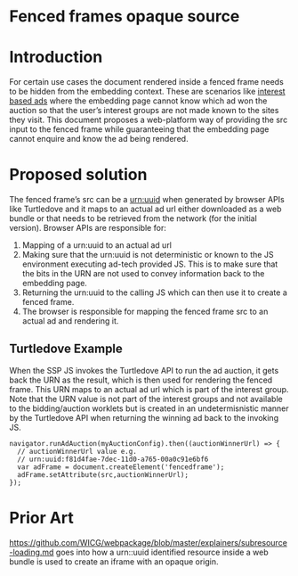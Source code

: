 # Fenced frames opaque source


# Introduction

For certain use cases the document rendered inside a fenced frame needs to be hidden from the embedding context. These are scenarios like [interest based ads](https://github.com/WICG/turtledove) where the embedding page cannot know which ad won the auction so that the user’s interest groups are not made known to the sites they visit. This document proposes a web-platform way of providing the src input to the fenced frame while guaranteeing that the embedding page cannot enquire and know the ad being rendered.


# Proposed solution

The fenced frame’s src can be a [urn:uuid](https://tools.ietf.org/html/rfc4122) when generated by browser APIs like Turtledove and it maps to an actual ad url either downloaded as a web bundle or that needs to be retrieved from the network (for the initial version). Browser APIs are responsible for:



1. Mapping of a urn:uuid to an actual ad url 
2. Making sure that the urn:uuid is not deterministic or known to the JS environment executing ad-tech provided JS. This is to make sure that the bits in the URN are not used to convey information back to the embedding page.
3. Returning the urn:uuid to the calling JS which can then use it to create a fenced frame.
4. The browser is responsible for mapping the fenced frame src to an actual ad and rendering it.


## Turtledove Example

When the SSP JS invokes the Turtledove API to run the ad auction, it gets back the URN as the result, which is then used for rendering the fenced frame. This URN maps to an actual ad url which is part of the interest group. Note that the URN value is not part of the interest groups and not available to the bidding/auction worklets but is created in an undetermisnistic manner by the Turtledove API when returning the winning ad back to the invoking JS.


```
navigator.runAdAuction(myAuctionConfig).then((auctionWinnerUrl) => {
  // auctionWinnerUrl value e.g.
  // urn:uuid:f81d4fae-7dec-11d0-a765-00a0c91e6bf6
  var adFrame = document.createElement('fencedframe');
  adFrame.setAttribute(src,auctionWinnerUrl);
});
```



# Prior Art 

https://github.com/WICG/webpackage/blob/master/explainers/subresource-loading.md goes into how a urn::uuid identified resource inside a web bundle is used to create an iframe with an opaque origin.
